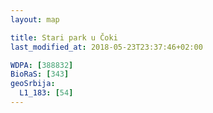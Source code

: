 ```yaml
---
layout: map

title: Stari park u Čoki
last_modified_at: 2018-05-23T23:37:46+02:00

WDPA: [388832]
BioRaS: [343]
geoSrbija:
  L1_183: [54]
---
```

